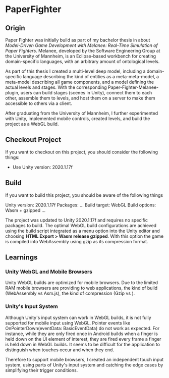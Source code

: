 # PaperFighter

## Origin
Paper Fighter was initially build as part of my bachelor thesis in about _Model-Driven Game Development with Melanee: Real-Time Simulation of Paper Fighters_.
Melanee, developed by the Software Engineering Group at the University of Mannheim, is an Eclipse-based workbench for creating domain-specific languages, with an arbitrary amount of ontological levels.

As part of this thesis I created a multi-level deep model, including a domain-specific language describing the kind of entities as a meta-meta-model, a meta-model describing all game components, and a model defining the actual levels and stages.
With the corresponding Paper-Fighter-Melanee-plugin, users can build stages (scenes in Unity), connect them to each other, assemble them to levels, and host them on a server to make them accessible to others via a client.

After graduating from the University of Mannheim, I further experimented with Unity, implemented mobile controls, created levels, and build the project as a WebGL build.

## Checkout Project
If you want to checkout on this project, you should consider the following things:

- Use Unity version: 2020.1.17f


## Build
If you want to build this project, you should be aware of the following things

Unity version: 2020.1.17f
Packages: ...
Build target: WebGL
Build options: Wasm + gzipped ...

The project was updated to Unity 2020.1.17f and requires no specific packages to build.
The optimal WebGL build configurations are achieved using the build script integrated as a menu option into the Unity editor and choosing __HTML Export > Wasm release gzipped__.
With this option the game is compiled into WebAssembly using gzip as its compression format.


## Learnings

### Unity WebGL and Mobile Browsers
Unity WebGL builds are optimized for mobile browsers.
Due to the limited RAM mobile browsers are providing to web applications, the kind of build (WebAssembly vs Asm.js), the kind of compression (Gzip vs ).


### Unity's Input System
Although Unity's input system can work in WebGL builds, it is not fully supported for mobile input using WebGL.
Pointer events like OnPointerDown(eventData: BasicEventData) do not work as expected.
For instance, while they are only fired once in Android builds when a finger is held down on the UI element of interest, they are fired every frame a finger is held down in WebGL builds.
It seems to be difficult for the application to distinguish when touches occur and when they end.

Therefore to support mobile browsers, I created an independent touch input system, using parts of Unity's input system and catching the edge cases by simplifying their trigger conditions.

